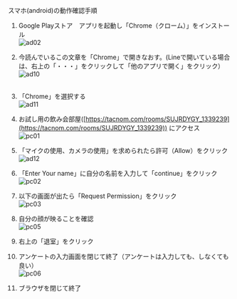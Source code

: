 スマホ(android)の動作確認手順

  1. Google Playストア　アプリを起動し「Chrome（クローム）」をインストール　<br>
    ![ad02](https://user-images.githubusercontent.com/12508784/86813792-8fab3180-c0bb-11ea-880c-9a83f28d9f0a.png)

  1. 今読んでいるこの文章を「Chrome」で開きなおす。(Lineで開いている場合は、右上の「・・・」をクリックして「他のアプリで開く」をクリック） <br>
    ![ad10](https://user-images.githubusercontent.com/12508784/86813810-933eb880-c0bb-11ea-8479-430d9a00ca1f.png) <br>
    <br>
  1. 「Chrome」を選択する <br>
    ![ad11](https://user-images.githubusercontent.com/12508784/86813813-933eb880-c0bb-11ea-8dce-e776a14f05c7.png)

  1. お試し用の飲み会部屋([https://tacnom.com/rooms/SUJRDYGY_1339239](https://tacnom.com/rooms/SUJRDYGY_1339239)) にアクセス <br>
    ![pc01](https://user-images.githubusercontent.com/12508784/86572184-90ee3880-bfad-11ea-9aa0-7c26e5e8d03b.png)

  1. 「マイクの使用、カメラの使用」を求められたら許可（Allow）をクリック <br>
    ![ad12](https://user-images.githubusercontent.com/12508784/86813785-8e7a0480-c0bb-11ea-9bb7-663dbad93800.png)

  1. 「Enter Your name」に自分の名前を入力して「continue」をクリック <br>
    ![pc02](https://user-images.githubusercontent.com/12508784/86572188-9186cf00-bfad-11ea-9b23-e9c0b48c6453.jpg)

  1. 以下の画面が出たら「Request Permission」をクリック <br>
    ![pc03](https://user-images.githubusercontent.com/12508784/86572191-921f6580-bfad-11ea-8d4f-1dfb28d23613.jpg)

  1. 自分の顔が映ることを確認 <br>
    ![pc05](https://user-images.githubusercontent.com/12508784/86572194-92b7fc00-bfad-11ea-9080-5a4f5bfe1e76.jpg)

  1. 右上の「退室」をクリック <br>

  1. アンケートの入力画面を閉じて終了（アンケートは入力しても、しなくても良い） <br>
    ![pc06](https://user-images.githubusercontent.com/12508784/86572195-92b7fc00-bfad-11ea-90b6-b21ecaa80180.png)
    
  1. ブラウザを閉じて終了

